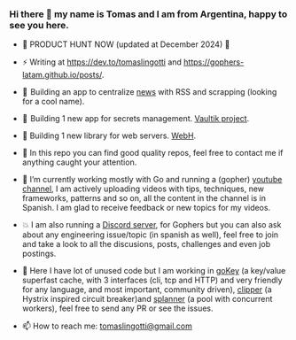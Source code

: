 ### Hi there 👋 my name is Tomas and I am from Argentina, happy to see you here.

- 👾 PRODUCT HUNT NOW (updated at December 2024) 👾

- ⚡ Writing at https://dev.to/tomaslingotti and https://gophers-latam.github.io/posts/.

- 📰  Building an app to centralize [news](https://github.com/tomiok/news) with RSS and scrapping (looking for a cool name).

- 🔐  Building 1 new app for secrets management. [Vaultik project](https://github.com/tomiok/vaultik).

- 🚀 Building 1 new library for web servers. [WebH](https://github.com/tomiok/webh).

- 💯 In this repo you can find good quality repos, feel free to contact me if anything caught your attention.

- 🔭 I’m currently working mostly with Go and running a (gopher) [youtube channel](https://youtube.com/tomaslingotti), I am 
   actively uploading videos with tips, techniques, new frameworks, patterns and so on, all the 
   content in the channel is in Spanish. I am glad to receive feedback or new topics for my videos.

- 💥 I am also running a [Discord server](https://discord.io/go-latam), for Gophers but you can also ask about any engineering issue/topic (in spanish as well), feel free to join and take a look to all the discusions, posts, challenges and even job postings.

- 🌱 Here I have lot of unused code but I am working in [goKey](https://github.com/tomiok/gokey) (a key/value superfast cache, with 3 interfaces (cli, tcp and HTTP) and very friendly for any language, and most important, community driven), [clipper](https://github.com/tomiok/clipper) (a Hystrix inspired circuit breaker)and [splanner](https://github.com/tomiok/splanner) (a pool with concurrent workers), feel free to send any PR or see the issues.

- 📫 How to reach me: tomaslingotti@gmail.com
